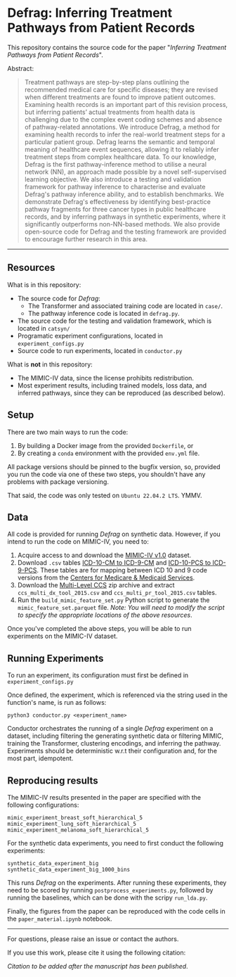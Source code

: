 # Defrag: Inferring Treatment Pathways from Patient Records

This repository contains the source code for the paper "_Inferring Treatment Pathways from Patient
Records_". 

Abstract:

> Treatment pathways are step-by-step plans outlining the recommended medical care for specific diseases; they are revised when different treatments are found to improve patient outcomes. Examining health records is an important part of this revision process, but inferring patients’ actual treatments from health data is challenging due to the complex event coding schemes and absence of pathway-related annotations. We introduce Defrag, a method for examining health records to infer the real-world treatment steps for a particular patient group. Defrag learns the semantic and temporal meaning of healthcare event sequences, allowing it to reliably infer treatment steps from complex healthcare data. To our knowledge, Defrag is the first pathway-inference method to utilise a neural network (NN), an approach made possible by a novel self-supervised learning objective. We also introduce a testing and validation framework for pathway inference to characterise and evaluate Defrag's pathway inference ability, and to establish benchmarks. We demonstrate Defrag's effectiveness by identifying best-practice pathway fragments for three cancer types in public healthcare records, and by inferring pathways in synthetic experiments, where it significantly outperforms non-NN-based methods. We also provide open-source code for Defrag and the testing framework are provided to encourage further research in this area.

---

## Resources

What is in this repository:
 - The source code for _Defrag_:
    - The Transformer and associated training code are located in `case/`.
    - The pathway inference code is located in `defrag.py`.
 - The source code for the testing and validation framework, which is located in `catsyn/`
 - Programatic experiment configurations, located in `experiment_configs.py`
 - Source code to run experiments, located in `conductor.py`

What is **not** in this repository:
 - The MIMIC-IV data, since the license prohibits redistribution.
 - Most experiment results, including trained models, loss data, and inferred pathways, since they
   can be reproduced (as described below).
 
## Setup

There are two main ways to run the code:

1. By building a Docker image from the provided `Dockerfile`, or
1. By creating a `conda` environment with the provided `env.yml` file.

All package versions should be pinned to the bugfix version, so, provided you run the code via one
of these two steps, you shouldn't have any problems with package versioning. 

That said, the code was only tested on `Ubuntu 22.04.2 LTS`. YMMV.

## Data

All code is provided for running _Defrag_ on synthetic data. However, if you intend to run the code
on MIMIC-IV, you need to:

1. Acquire access to and download the [MIMIC-IV v1.0](https://physionet.org/content/mimiciv/1.0/) dataset.
2. Download `.csv` tables [ICD-10-CM to ICD-9-CM](https://data.nber.org/gem/icd10cmtoicd9gem.csv)
   and [ICD-10-PCS to ICD-9-PCS](https://data.nber.org/gem/icd10pcstoicd9gem.csv). These tables are
   for mapping between ICD 10 and 9 code versions from the [Centers for Medicare & Medicaid
   Services](https://www.nber.org/research/data/icd-9-cm-and-icd-10-cm-and-icd-10-pcs-crosswalk-or-general-equivalence-mappings).
3. Download the [Multi-Level
   CCS](https://hcup-us.ahrq.gov/toolssoftware/ccs/Multi_Level_CCS_2015.zip) zip archive and extract
   `ccs_multi_dx_tool_2015.csv` and `ccs_multi_pr_tool_2015.csv` tables.
4. Run the `build_mimic_feature_set.py` Python script to generate the `mimic_feature_set.parquet`
   file. *Note: You will need to modify the script to specify the appropriate locations of the
   above resources*.

Once you've completed the above steps, you will be able to run experiments on the MIMIC-IV dataset.

## Running Experiments

To run an experiment, its configuration must first be defined in `experiment_configs.py`

Once defined, the experiment, which is referenced via the string used in the function's name, is run
as follows:

```
python3 conductor.py <experiment_name>
```

Conductor orchestrates the running of a single _Defrag_ experiment on a dataset, including filtering
the generating synthetic data or filtering MIMIC, training the Transformer, clustering encodings,
and inferring the pathway. Experiments should be deterministic w.r.t their configuration and, for the most part,
idempotent.

## Reproducing results

The MIMIC-IV results presented in the paper are specified with the following configurations:

```
mimic_experiment_breast_soft_hierarchical_5
mimic_experiment_lung_soft_hierarchical_5
mimic_experiment_melanoma_soft_hierarchical_5
```

For the synthetic data experiments, you need to first conduct the following experiments: 

```
synthetic_data_experiment_big
synthetic_data_experiment_big_1000_bins
```

This runs _Defrag_ on the experiments. After running these experiments, they need to be scored by
running `postprocess_experiments.py`, followed by running the baselines, which can be done with the scripy
`run_lda.py`. 

Finally, the figures from the paper can be reproduced with the code cells in the
`paper_material.ipynb` notebook. 

---

For questions, please raise an issue or contact the authors.

If you use this work, please cite it using the following citation:

_Citation to be added after the manuscript has been published_.
